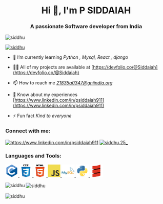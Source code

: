 <h1 align="center">Hi 👋, I'm P SIDDAIAH</h1>
<h3 align="center">A passionate Software developer from India</h3>

<p align="left"> <img src="https://komarev.com/ghpvc/?username=siddhu&label=Profile%20views&color=0e75b6&style=flat" alt="siddhu" /> </p>

<p align="left"> <a href="https://github.com/ryo-ma/github-profile-trophy"><img src="https://github-profile-trophy.vercel.app/?username=siddhu" alt="siddhu" /></a> </p>

- 🌱 I’m currently learning *Python , Mysql, React , django*

- 👨‍💻 All of my projects are available at [https://devfolio.co/@Siddaiah](https://devfolio.co/@Siddaiah)

- 📫 How to reach me *21835a0347@gniindia.org*

- 📄 Know about my experiences [https://www.linkedin.com/in/psiddaiah911](https://www.linkedin.com/in/psiddaiah911)

- ⚡ Fun fact *Kind to everyone*

<h3 align="left">Connect with me:</h3>
<p align="left">
<a href="https://linkedin.com/in/https://www.linkedin.com/in/psiddaiah911" target="blank"><img align="center" src="https://raw.githubusercontent.com/rahuldkjain/github-profile-readme-generator/master/src/images/icons/Social/linked-in-alt.svg" alt="https://www.linkedin.com/in/psiddaiah911" height="30" width="40" /></a>
<a href="https://instagram.com/siddhu.25_" target="blank"><img align="center" src="https://raw.githubusercontent.com/rahuldkjain/github-profile-readme-generator/master/src/images/icons/Social/instagram.svg" alt="siddhu.25_" height="30" width="40" /></a>
</p>

<h3 align="left">Languages and Tools:</h3>
<p align="left"> <a href="https://www.cprogramming.com/" target="_blank" rel="noreferrer"> <img src="https://raw.githubusercontent.com/devicons/devicon/master/icons/c/c-original.svg" alt="c" width="40" height="40"/> </a> <a href="https://www.w3schools.com/css/" target="_blank" rel="noreferrer"> <img src="https://raw.githubusercontent.com/devicons/devicon/master/icons/css3/css3-original-wordmark.svg" alt="css3" width="40" height="40"/> </a> <a href="https://www.w3.org/html/" target="_blank" rel="noreferrer"> <img src="https://raw.githubusercontent.com/devicons/devicon/master/icons/html5/html5-original-wordmark.svg" alt="html5" width="40" height="40"/> </a> <a href="https://developer.mozilla.org/en-US/docs/Web/JavaScript" target="_blank" rel="noreferrer"> <img src="https://raw.githubusercontent.com/devicons/devicon/master/icons/javascript/javascript-original.svg" alt="javascript" width="40" height="40"/> </a> <a href="https://www.mysql.com/" target="_blank" rel="noreferrer"> <img src="https://raw.githubusercontent.com/devicons/devicon/master/icons/mysql/mysql-original-wordmark.svg" alt="mysql" width="40" height="40"/> </a> <a href="https://www.python.org" target="_blank" rel="noreferrer"> <img src="https://raw.githubusercontent.com/devicons/devicon/master/icons/python/python-original.svg" alt="python" width="40" height="40"/> </a> <a href="https://www.scala-lang.org" target="_blank" rel="noreferrer"> <img src="https://raw.githubusercontent.com/devicons/devicon/master/icons/scala/scala-original.svg" alt="scala" width="40" height="40"/> </a> </p>

<p><img align="left" src="https://github-readme-stats.vercel.app/api/top-langs?username=siddhu&show_icons=true&locale=en&layout=compact" alt="siddhu" /></p>

<p>&nbsp;<img align="center" src="https://github-readme-stats.vercel.app/api?username=siddhu&show_icons=true&locale=en" alt="siddhu" /></p>

<p><img align="center" src="https://github-readme-streak-stats.herokuapp.com/?user=siddhu&" alt="siddhu" /></p>
